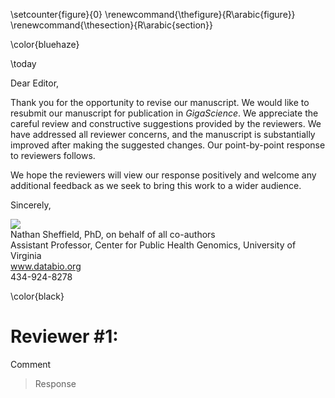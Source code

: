 \setcounter{figure}{0}
\renewcommand{\thefigure}{R\arabic{figure}}
\renewcommand{\thesection}{R\arabic{section}}

\color{bluehaze}

\today

Dear Editor,

Thank you for the opportunity to revise our manuscript. We would like to resubmit our manuscript for publication in *GigaScience*.  We appreciate the careful review and constructive suggestions provided by the reviewers. We have addressed all reviewer concerns, and the manuscript is substantially improved after making the suggested changes. Our point-by-point response to reviewers follows. 

We hope the reviewers will view our response positively and welcome any additional feedback as we seek to bring this work to a wider audience.

Sincerely, 

![](/home/nsheff/Dropbox/sig.png)  
Nathan Sheffield, PhD, on behalf of all co-authors  
Assistant Professor, Center for Public Health Genomics, University of Virginia  
www.databio.org  
434-924-8278

\color{black}

# Reviewer #1: 

Comment

> Response
